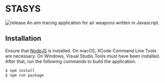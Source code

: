 # STASYS
![release](https://github.com/msundarmsa/stasys-js/actions/workflows/build_and_release.yml/badge.svg)
An aim tracing application for air weapons written in Javascript.

## Installation
Ensure that [NodeJS](https://nodejs.org/en/) is installed. On macOS, XCode Command Line Tools are necessary. On Windows, Visual Studio Tools must have been installed. After that, run the following commands to build the application.
```bash
$ npm install
$ npm run package
```